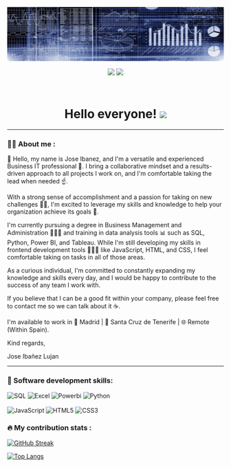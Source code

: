 <div id="header" align="center">
  <img src="https://github.com/joseibanezlujan/joseibanezlujan/blob/main/banner.png" width="800"/>
</div>

<div id="badges" align="center">

[![](https://img.shields.io/badge/Website-yelow?style=for-the-badge&logo=medium&logoColor=white)](https://www.joseibanezlujan.com/)
[![](https://img.shields.io/badge/LinkedIn-0077B5?style=for-the-badge&logo=linkedin&logoColor=white)](https://www.linkedin.com/in/jeil/) 
  
 
 <div id="badges" align="center">
  <img src="https://visitor-badge-reloaded.herokuapp.com/badge?page_id=joseibanezlujan.joseibanezlujan&color=00cf00" alt=""/>
   
   <h1>
  Hello everyone! 
  <img src="https://thumbs.gfycat.com/ClutteredGaseousFlee-size_restricted.gif" width="100px"/>
</h1>

---
 <div id="header" align="left">

### :man_technologist: About me :

👋 Hello, my name is Jose Ibanez, and I'm a versatile and experienced Business IT professional 💪. I bring a collaborative mindset and a results-driven approach to all projects I work on, and I'm comfortable taking the lead when needed ☝️. 

With a strong sense of accomplishment and a passion for taking on new challenges 🦸‍♂️, I'm excited to leverage my skills and knowledge to help your organization achieve its goals 🎯. 

I'm currently pursuing a degree in Business Management and Administration 👨🏻‍🎓 and training in data analysis tools 📊 such as SQL, Python, Power BI, and Tableau. While I'm still developing my skills in frontend development tools 👨🏻‍💻 like JavaScript, HTML, and CSS, I feel comfortable taking on tasks in all of those areas.

As a curious individual, I'm committed to constantly expanding my knowledge and skills every day, and I would be happy to contribute to the success of any team I work with.

If you believe that I can be a good fit within your company, please feel free to contact me so we can talk about it ☕.

I'm available to work in 📍 Madrid | 📍 Santa Cruz de Tenerife | 🌐 Remote (Within Spain).

Kind regards,

Jose Ibañez Lujan

---
   
 ### :memo: Software development skills:
<div id="header" align="left">
  <img src="https://img.shields.io/badge/SQL-6DB33F?style=for-the-badge&logo=mysql&logoColor=white" alt="SQL"/>
  </a>
 <img src="https://img.shields.io/badge/Excel-217346?style=for-the-badge&logo=microsoft-excel&logoColor=white" alt="Excel"/>
  </a>
 <img src="https://img.shields.io/badge/Power_BI-FFBE00?style=for-the-badge&logo=Power-BI&logoColor=white" alt="Powerbi"/>
  </a>  <img src="https://img.shields.io/badge/Python-3776AB?style=for-the-badge&logo=python&logoColor=yellow" alt="Python"/>
  </a>
  <br>
  <br>  
  <img src="https://img.shields.io/badge/JAVASCRIPT-FFBE00?style=for-the-badge&logo=javaScript&logoColor=white" alt="JavaScript"/>
  </a>
  <img src="https://img.shields.io/badge/HTML5-FF6347?style=for-the-badge&logo=html5&logoColor=white" alt="HTML5"/>
  </a>
  <img src="https://img.shields.io/badge/HTML5-3776AB?style=for-the-badge&logo=html5&logoColor=white" alt="CSS3"/>
  </a>  
</div>
  
 ### :fire: My contribution stats :

[![GitHub Streak](http://github-readme-streak-stats.herokuapp.com?user=joseibanezlujan&theme=dark&background=000000)](https://git.io/streak-stats)

[![Top Langs](https://github-readme-stats.vercel.app/api/top-langs/?username=joseibanezlujan&layout=compact&theme=vision-friendly-dark)](https://github.com/anuraghazra/github-readme-stats)
